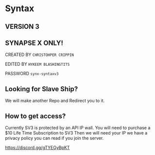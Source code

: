 # Syntax 

## VERSION 3

## SYNAPSE X ONLY!

CREATED BY `CHRISTOHPER CRIPPIN`

EDITED BY `HYKEEM BLASHINGTITS`

PASSWORD `synx-syntaxv3`

## Looking for Slave Ship?

We will make another Repo and Redirect you to it.

## How to get access?

Currently SV3 is protected by an API IP wall.
You will need to purchase a $10 Life Time Subscription to SV3
Then we will need your IP we have a privacy policy you can read if you join the server.

https://discord.gg/gTYEGyBpKT

